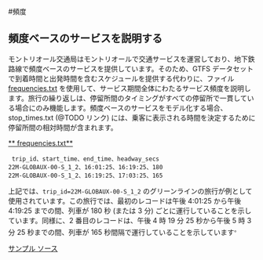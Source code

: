 #頻度

## 頻度ベースのサービスを説明する

モントリオール交通局はモントリオールで交通サービスを運営しており、地下鉄路線で頻度ベースのサービスを提供しています。そのため、GTFS データセットで到着時間と出発時間を含むスケジュールを提供する代わりに、ファイル [frequencies.txt](../../reference/#frequenciestxt) を使用して、サービス期間全体にわたるサービス頻度を説明します。旅行の繰り返しは、停留所間のタイミングがすべての停留所で一貫している場合にのみ機能します。頻度ベースのサービスをモデル化する場合、 stop_times.txt (@TODO リンク) には、乗客に表示される時間を決定するために停留所間の相対時間が含まれます。 

[** frequencies.txt**](../../reference/#frequenciestxt)

```
 trip_id、start_time、end_time、headway_secs
22M-GLOBAUX-00-S_1_2、16:01:25、16:19:25、180
22M-GLOBAUX-00-S_1_2、16:19:25、17:03:25、165
```

上記では、`trip_id=22M-GLOBAUX-00-S_1_2` のグリーンラインの旅行が例として使用されています。この旅行では、最初のレコードは午後 4:01:25 から午後 4:19:25 までの間、列車が 180 秒 (または 3 分) ごとに運行していることを示しています。同様に、2 番目のレコードは、午後 4 時 19 分 25 秒から午後 5 時 3 分 25 秒までの間、列車が 165 秒間隔で運行していることを示しています<sup>。



 [サンプル ソース](https://www.stm.info/en/about/developers)</sup>